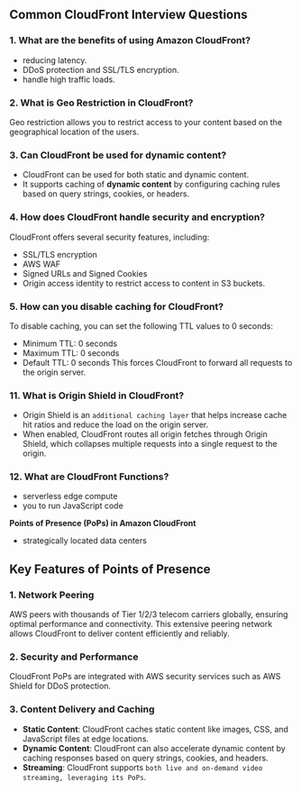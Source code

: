 
## Common CloudFront Interview Questions


### 1. **What are the benefits of using Amazon CloudFront?**
- reducing latency.
- DDoS protection and SSL/TLS encryption.
- handle high traffic loads.

### 2. **What is Geo Restriction in CloudFront?**
Geo restriction allows you to restrict access to your content based on the geographical location of the users.

### 3. **Can CloudFront be used for dynamic content?**
- CloudFront can be used for both static and dynamic content. 
- It supports caching of **dynamic content** by configuring caching rules based on query strings, cookies, or headers.


### 4. **How does CloudFront handle security and encryption?**
CloudFront offers several security features, including:
- SSL/TLS encryption
- AWS WAF
- Signed URLs and Signed Cookies
- Origin access identity to restrict access to content in S3 buckets.

### 5. **How can you disable caching for CloudFront?**
To disable caching, you can set the following TTL values to 0 seconds:
- Minimum TTL: 0 seconds
- Maximum TTL: 0 seconds
- Default TTL: 0 seconds
This forces CloudFront to forward all requests to the origin server.

### 11. **What is Origin Shield in CloudFront?**
- Origin Shield is an `additional caching layer` that helps increase cache hit ratios and reduce the load on the origin server. 
- When enabled, CloudFront routes all origin fetches through Origin Shield, which collapses multiple requests into a single request to the origin.

### 12. **What are CloudFront Functions?**
- serverless edge compute
- you to run JavaScript code

**Points of Presence (PoPs) in Amazon CloudFront**
- strategically located data centers 

## Key Features of Points of Presence

### 1. **Network Peering**
AWS peers with thousands of Tier 1/2/3 telecom carriers globally, ensuring optimal performance and connectivity. This extensive peering network allows CloudFront to deliver content efficiently and reliably.

### 2. **Security and Performance**
CloudFront PoPs are integrated with AWS security services such as AWS Shield for DDoS protection.

### 3. **Content Delivery and Caching**
- **Static Content**: CloudFront caches static content like images, CSS, and JavaScript files at edge locations.
- **Dynamic Content**: CloudFront can also accelerate dynamic content by caching responses based on query strings, cookies, and headers.
- **Streaming**: CloudFront supports `both live and on-demand video streaming, leveraging its PoPs`.

